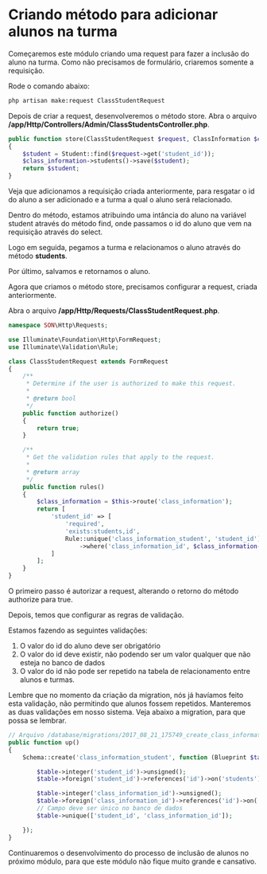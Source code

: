 # Criando método para adicionar alunos na turma

Começaremos este módulo criando uma request para fazer a inclusão do aluno na turma. Como não precisamos de formulário, criaremos somente a requisição.

Rode o comando abaixo:

```sh
php artisan make:request ClassStudentRequest
```

Depois de criar a request, desenvolveremos o método store. Abra o arquivo **/app/Http/Controllers/Admin/ClassStudentsController.php**.

```php
public function store(ClassStudentRequest $request, ClassInformation $class_information)
{
    $student = Student::find($request->get('student_id'));
    $class_information->students()->save($student);
    return $student;
}
```

Veja que adicionamos a requisição criada anteriormente, para resgatar o id do aluno a ser adicionado e a turma a qual o aluno será relacionado.

Dentro do método, estamos atribuindo uma intância do aluno na variável student através do método find, onde passamos o id do aluno que vem na requisição através do select.

Logo em seguida, pegamos a turma e relacionamos o aluno através do método **students**. 

Por último, salvamos e retornamos o aluno.

Agora que criamos o método store, precisamos configurar a request, criada anteriormente.

Abra o arquivo **/app/Http/Requests/ClassStudentRequest.php**.

```php
namespace SON\Http\Requests;

use Illuminate\Foundation\Http\FormRequest;
use Illuminate\Validation\Rule;

class ClassStudentRequest extends FormRequest
{
    /**
     * Determine if the user is authorized to make this request.
     *
     * @return bool
     */
    public function authorize()
    {
        return true;
    }

    /**
     * Get the validation rules that apply to the request.
     *
     * @return array
     */
    public function rules()
    {
        $class_information = $this->route('class_information');
        return [
            'student_id' => [
                'required',
                'exists:students,id',
                Rule::unique('class_information_student', 'student_id')
                    ->where('class_information_id', $class_information->id )
            ]
        ];
    }
}
```

O primeiro passo é autorizar a request, alterando o retorno do método authorize para true.

Depois, temos que configurar as regras de validação.

Estamos fazendo as seguintes validações:

1. O valor do id do aluno deve ser obrigatório
2. O valor do id deve existir, não podendo ser um valor qualquer que não esteja no banco de dados
3. O valor do id não pode ser repetido na tabela de relacionamento entre alunos e turmas.

Lembre que no momento da criação da migration, nós já havíamos feito esta validação, não permitindo que alunos fossem repetidos. Manteremos as duas validações em nosso sistema. Veja abaixo a migration, para que possa se lembrar.

```php
// Arquivo /database/migrations/2017_08_21_175749_create_class_information_student_table.php
public function up()
{
    Schema::create('class_information_student', function (Blueprint $table) {

        $table->integer('student_id')->unsigned();
        $table->foreign('student_id')->references('id')->on('students');

        $table->integer('class_information_id')->unsigned();
        $table->foreign('class_information_id')->references('id')->on('class_informations');
        // Campo deve ser único no banco de dados
        $table->unique(['student_id', 'class_information_id']);

    });
}
```

Continuaremos o desenvolvimento do processo de inclusão de alunos no próximo módulo, para que este módulo não fique muito grande e cansativo.